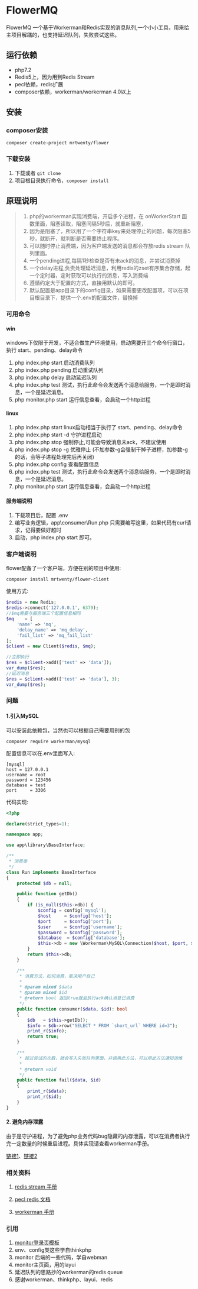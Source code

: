 # FlowerMQ

FlowerMQ 一个基于Workerman和Redis实现的消息队列,一个小小工具，用来给主项目解耦的，也支持延迟队列，失败尝试这些。

## 运行依赖

- php7.2
- Redis5上，因为用到Redis Stream
- pecl依赖，redis扩展
- composer依赖，workerman/workerman 4.0以上

## 安装

### composer安装

```shell
composer create-project mrtwenty/flower
```

### 下载安装

1. 下载或者 `git clone`
2. 项目根目录执行命令，`composer install`

## 原理说明

> 1. php的workerman实现消费端，开启多个进程，在 onWorkerStart 函数里面，阻塞读取，阻塞间隔5秒后，就重新阻塞，
> 2. 因为是阻塞了，所以用了一个字符串key来处理停止的问题，每次阻塞5秒，就断开，就判断是否需要终止程序。
> 3. 可以随时停止消费端，因为客户端发送的消息都会存放redis stream 队列里面。
> 4. 一个pending进程,每隔1秒检查是否有未ack的消息，并尝试消费掉
> 5. 一个delay进程,负责处理延迟消息，利用redis的zset有序集合存储，起一个定时器，定时获取可以执行的消息，写入消费端
> 6. 遵循约定大于配置的方式，直接用默认的即可。
> 7. 默认配置是app目录下的config目录，如果需要更改配置项，可以在项目根目录下，提供一个.env的配置文件，替换掉

### 可用命令

#### win

windows下仅限于开发，不适合做生产环境使用，启动需要开三个命令行窗口，执行 start、pending、delay命令

1. php index.php start           启动消费队列
2. php index.php pending     启动重试队列
3. php index.php delay          启动延迟队列
4. php index.php test             测试，执行此命令会发送两个消息给服务，一个是即时消息，一个是延迟消息。
5. php monitor.php start      运行信息查看，会启动一个http进程

#### linux

1. php index.php start        linux启动相当于执行了 start、pending、delay命令
1. php index.php start -d   守护进程启动 
2. php index.php stop         强制停止,可能会导致消息未ack，不建议使用
3. php index.php stop -g     优雅停止 (不加参数-g会强制干掉子进程，加参数-g的话，会等子进程处理完后再关闭)
4. php index.php config     查看配置信息
5. php index.php test         测试，执行此命令会发送两个消息给服务，一个是即时消息，一个是延迟消息。
6. php monitor.php start      运行信息查看，会启动一个http进程

#### 服务端说明

1. 下载项目后，配置 .env 
2. 编写业务逻辑，app\consumer\Run.php 只需要编写这里，如果代码有curl请求，记得要做好超时
3. 启动，php index.php start 即可。

### 客户端说明

flower配备了一个客户端，方便在别的项目中使用:

```shell
composer install mrtwenty/flower-client
```

使用方式:

```php
$redis = new Redis;
$redis->connect('127.0.0.1', 6379);
//$mq需要与服务端三个配置信息相同
$mq    = [
    'name' => 'mq',
    'delay_name' => 'mq_delay',
    'fail_list' => 'mq_fail_list'
];
$client = new Client($redis, $mq);

//立即执行
$res = $client->add(['test' => 'data']);
var_dump($res);
//延迟消息
$res = $client->add(['test' => 'data'], 3);
var_dump($res);
```

### 问题

#### 1.引入MySQL

可以安装此依赖包，当然也可以根据自己需要用别的包

```shell
composer require workerman/mysql
```

配置信息可以在.env里面写入: 

```shell
[mysql]
host = 127.0.0.1
username = root
password = 123456
database = test
port     = 3306
```

代码实现:

```php
<?php

declare(strict_types=1);

namespace app;

use app\library\BaseInterface;

/**
 * 消费类
 */
class Run implements BaseInterface
{
    protected $db = null;

    public function getDb()
    {
        if (is_null($this->db)) {
            $config = config('mysql');
            $host     = $config['host'];
            $port     = $config['port'];
            $user     = $config['username'];
            $password = $config['password'];
            $database  = $config['database'];
            $this->db = new \Workerman\MySQL\Connection($host, $port, $user, $password, $database);
        }
        return $this->db;
    }

    /**
     * 消费方法，如何消费，取决用户自己
     *
     * @param mixed $data
     * @param mixed $id
     * @return bool 返回true就会执行ack确认消息已消费
     */
    public function consumer($data, $id): bool
    {
        $db   = $this->getDb();
        $info = $db->row("SELECT * FROM `short_url` WHERE id=3");
        print_r($info);
        return true;
    }

    /**
     * 超过尝试的次数，就会写入失败队列里面，并调用此方法，可以用此方法通知运维
     *
     * @return void
     */
    public function fail($data, $id)
    {
        print_r($data);
        print_r($id);
    }
}
```
#### 2. 避免内存泄露

由于是守护进程，为了避免php业务代码bug隐藏的内存泄露，可以在消费者执行完一定数量的时候重启进程。具体实现请查看workerman手册。

[链接1](https://www.workerman.net/doc/workerman/worker/stop-all.html)、[链接2](https://www.workerman.net/doc/workerman/faq/max-requests.html)

### 相关资料

1. [redis stream 手册](http://www.redis.cn/commands/xack.html)

2. [pecl redis 文档](https://github.com/phpredis/phpredis)

3. [workerman 手册](https://www.workerman.net/doc/workerman/)

### 引用
1. [monitor登录页模板](https://gitee.com/suiboyu/front_page_effect_collection)
2. env、config类这些学自thinkphp
3. monitor 后端的一些代码，学自webman
4. monitor主页面，用的layui
4. 延迟队列的思路抄的workerman的redis queue
4. 感谢workerman、thinkphp、layui、redis



